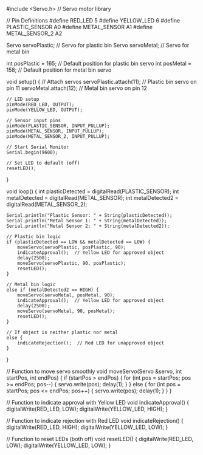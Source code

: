 #include <Servo.h>  // Servo motor library

// Pin Definitions
#define RED_LED 5
#define YELLOW_LED 6
#define PLASTIC_SENSOR A0
#define METAL_SENSOR A1
#define METAL_SENSOR_2 A2

Servo servoPlastic; // Servo for plastic bin
Servo servoMetal;   // Servo for metal bin

int posPlastic = 165;  // Default position for plastic bin servo
int posMetal = 158;    // Default position for metal bin servo

void setup() {
    // Attach servos
    servoPlastic.attach(11);  // Plastic bin servo on pin 11
    servoMetal.attach(12);    // Metal bin servo on pin 12

    // LED setup
    pinMode(RED_LED, OUTPUT);
    pinMode(YELLOW_LED, OUTPUT);

    // Sensor input pins
    pinMode(PLASTIC_SENSOR, INPUT_PULLUP);
    pinMode(METAL_SENSOR, INPUT_PULLUP);
    pinMode(METAL_SENSOR_2, INPUT_PULLUP);

    // Start Serial Monitor
    Serial.begin(9600);

    // Set LED to default (off)
    resetLED();
}

void loop() {
    int plasticDetected = digitalRead(PLASTIC_SENSOR);
    int metalDetected = digitalRead(METAL_SENSOR);
    int metalDetected2 = digitalRead(METAL_SENSOR_2);

    Serial.println("Plastic Sensor: " + String(plasticDetected));
    Serial.println("Metal Sensor 1: " + String(metalDetected));
    Serial.println("Metal Sensor 2: " + String(metalDetected2));

    // Plastic bin logic
    if (plasticDetected == LOW && metalDetected == LOW) {
        moveServo(servoPlastic, posPlastic, 90);
        indicateApproval();  // Yellow LED for approved object
        delay(2500);
        moveServo(servoPlastic, 90, posPlastic);
        resetLED();
    } 

    // Metal bin logic
    else if (metalDetected2 == HIGH) {
        moveServo(servoMetal, posMetal, 90);
        indicateApproval();  // Yellow LED for approved object
        delay(2500);
        moveServo(servoMetal, 90, posMetal);
        resetLED();
    } 

    // If object is neither plastic nor metal
    else {
        indicateRejection();  // Red LED for unapproved object
    }
}

// Function to move servo smoothly
void moveServo(Servo &servo, int startPos, int endPos) {
    if (startPos > endPos) {
        for (int pos = startPos; pos >= endPos; pos--) {
            servo.write(pos);
            delay(1);
        }
    } else {
        for (int pos = startPos; pos <= endPos; pos++) {
            servo.write(pos);
            delay(1);
        }
    }
}

// Function to indicate approval with Yellow LED
void indicateApproval() {
    digitalWrite(RED_LED, LOW);
    digitalWrite(YELLOW_LED, HIGH);
}

// Function to indicate rejection with Red LED
void indicateRejection() {
    digitalWrite(RED_LED, HIGH);
    digitalWrite(YELLOW_LED, LOW);
}

// Function to reset LEDs (both off)
void resetLED() {
    digitalWrite(RED_LED, LOW);
    digitalWrite(YELLOW_LED, LOW);
}
